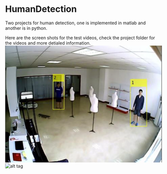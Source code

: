# HumanDetection
Two projects for human detection, one is implemented in matlab and another is in python.

Here are the screen shots for the test videos, check the project folder for the videos and more detialed information.
![alt tag](Matlab/intro.png)
![alt tag](python/intro.png)

